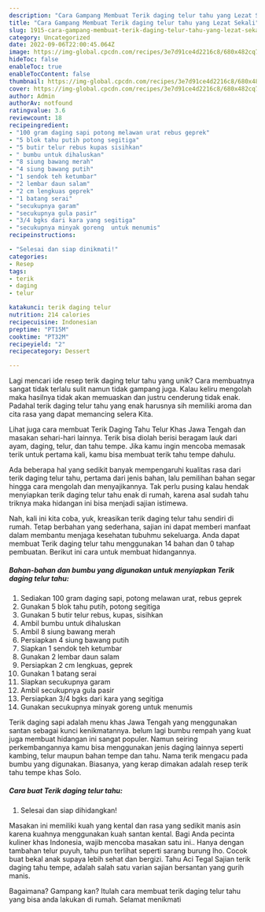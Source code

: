 ```yaml
---
description: "Cara Gampang Membuat Terik daging telur tahu yang Lezat Sekali"
title: "Cara Gampang Membuat Terik daging telur tahu yang Lezat Sekali"
slug: 1915-cara-gampang-membuat-terik-daging-telur-tahu-yang-lezat-sekali
category: Uncategorized
date: 2022-09-06T22:00:45.064Z
image: https://img-global.cpcdn.com/recipes/3e7d91ce4d2216c8/680x482cq70/terik-daging-telur-tahu-foto-resep-utama.jpg
hideToc: false
enableToc: true
enableTocContent: false
thumbnail: https://img-global.cpcdn.com/recipes/3e7d91ce4d2216c8/680x482cq70/terik-daging-telur-tahu-foto-resep-utama.jpg
cover: https://img-global.cpcdn.com/recipes/3e7d91ce4d2216c8/680x482cq70/terik-daging-telur-tahu-foto-resep-utama.jpg
author: Admin
authorAv: notfound
ratingvalue: 3.6
reviewcount: 18
recipeingredient:
- "100 gram daging sapi potong melawan urat rebus geprek"
- "5 blok tahu putih potong segitiga"
- "5 butir telur rebus kupas sisihkan"
- " bumbu untuk dihaluskan"
- "8 siung bawang merah"
- "4 siung bawang putih"
- "1 sendok teh ketumbar"
- "2 lembar daun salam"
- "2 cm lengkuas geprek"
- "1 batang serai"
- "secukupnya garam"
- "secukupnya gula pasir"
- "3/4 bgks dari kara yang segitiga"
- "secukupnya minyak goreng  untuk menumis"
recipeinstructions:

- "Selesai dan siap dinikmati!"
categories:
- Resep
tags:
- terik
- daging
- telur

katakunci: terik daging telur 
nutrition: 214 calories
recipecuisine: Indonesian
preptime: "PT15M"
cooktime: "PT32M"
recipeyield: "2"
recipecategory: Dessert

---
```





Lagi mencari ide resep terik daging telur tahu yang unik? Cara membuatnya sangat tidak terlalu sulit namun tidak gampang juga. Kalau keliru mengolah maka hasilnya tidak akan memuaskan dan justru cenderung tidak enak. Padahal terik daging telur tahu yang enak harusnya sih memiliki aroma dan cita rasa yang dapat memancing selera Kita.





Lihat juga cara membuat Terik Daging Tahu Telur Khas Jawa Tengah dan masakan sehari-hari lainnya. Terik bisa diolah berisi beragam lauk dari ayam, daging, telur, dan tahu tempe. Jika kamu ingin mencoba memasak terik untuk pertama kali, kamu bisa membuat terik tahu tempe dahulu.

Ada beberapa hal yang sedikit banyak mempengaruhi kualitas rasa dari terik daging telur tahu, pertama dari jenis bahan, lalu pemilihan bahan segar hingga cara mengolah dan menyajikannya. Tak perlu pusing kalau hendak menyiapkan terik daging telur tahu enak di rumah, karena asal sudah tahu triknya maka hidangan ini bisa menjadi sajian istimewa.






Nah, kali ini kita coba, yuk, kreasikan terik daging telur tahu sendiri di rumah. Tetap berbahan yang sederhana, sajian ini dapat memberi manfaat dalam membantu menjaga kesehatan tubuhmu sekeluarga. Anda dapat membuat Terik daging telur tahu menggunakan 14 bahan dan 0 tahap pembuatan. Berikut ini cara untuk membuat hidangannya.

<!--inarticleads1-->

##### Bahan-bahan dan bumbu yang digunakan untuk menyiapkan Terik daging telur tahu:

1. Sediakan 100 gram daging sapi, potong melawan urat, rebus geprek
1. Gunakan 5 blok tahu putih, potong segitiga
1. Gunakan 5 butir telur rebus, kupas, sisihkan
1. Ambil  bumbu untuk dihaluskan
1. Ambil 8 siung bawang merah
1. Persiapkan 4 siung bawang putih
1. Siapkan 1 sendok teh ketumbar
1. Gunakan 2 lembar daun salam
1. Persiapkan 2 cm lengkuas, geprek
1. Gunakan 1 batang serai
1. Siapkan secukupnya garam
1. Ambil secukupnya gula pasir
1. Persiapkan 3/4 bgks dari kara yang segitiga
1. Gunakan secukupnya minyak goreng  untuk menumis


Terik daging sapi adalah menu khas Jawa Tengah yang menggunakan santan sebagai kunci kenikmatannya. belum lagi bumbu rempah yang kuat juga membuat hidangan ini sangat populer. Namun seiring perkembangannya kamu bisa menggunakan jenis daging lainnya seperti kambing, telur maupun bahan tempe dan tahu. Nama terik mengacu pada bumbu yang digunakan. Biasanya, yang kerap dimakan adalah resep terik tahu tempe khas Solo. 

<!--inarticleads2-->

##### Cara buat Terik daging telur tahu:


1. Selesai dan siap dihidangkan!

Masakan ini memiliki kuah yang kental dan rasa yang sedikit manis asin karena kuahnya menggunakan kuah santan kental. Bagi Anda pecinta kuliner khas Indonesia, wajib mencoba masakan satu ini.. Hanya dengan tambahan telur puyuh, tahu pun terlihat seperti sarang burung lho. Cocok buat bekal anak supaya lebih sehat dan bergizi. Tahu Aci Tegal Sajian terik daging tahu tempe, adalah salah satu varian sajian bersantan yang gurih manis. 

Bagaimana? Gampang kan? Itulah cara membuat terik daging telur tahu yang bisa anda lakukan di rumah. Selamat menikmati
